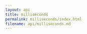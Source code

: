 ```yaml
---
layout: api
title: milliseconds
permalink: milliseconds/index.html
filename: api/milliseconds.md
---
```


